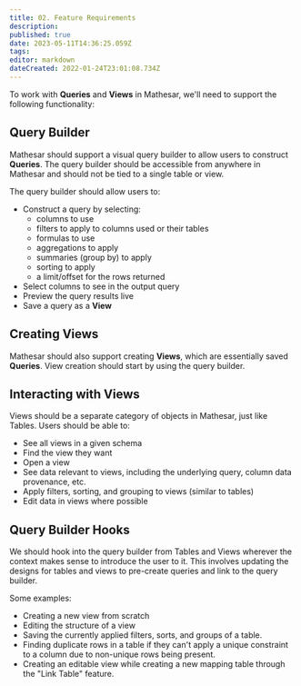 ```yaml
---
title: 02. Feature Requirements
description: 
published: true
date: 2023-05-11T14:36:25.059Z
tags: 
editor: markdown
dateCreated: 2022-01-24T23:01:08.734Z
---
```


To work with **Queries** and **Views** in Mathesar, we'll need to support the following functionality:

## Query Builder
Mathesar should support a visual query builder to allow users to construct **Queries**. The query builder should be accessible from anywhere in Mathesar and should not be tied to a single table or view.

The query builder should allow users to:
- Construct a query by selecting:
    - columns to use
    - filters to apply to columns used or their tables
    - formulas to use
    - aggregations to apply
    - summaries (group by) to apply
    - sorting to apply
    - a limit/offset for the rows returned
- Select columns to see in the output query
- Preview the query results live
- Save a query as a **View**

## Creating Views
Mathesar should also support creating **Views**, which are essentially saved **Queries**. View creation should start by using the query builder.

## Interacting with Views
Views should be a separate category of objects in Mathesar, just like Tables. Users should be able to:
- See all views in a given schema
- Find the view they want
- Open a view
- See data relevant to views, including the underlying query, column data provenance, etc.
- Apply filters, sorting, and grouping to views (similar to tables)
- Edit data in views where possible

## Query Builder Hooks
We should hook into the query builder from Tables and Views wherever the context makes sense to introduce the user to it. This involves updating the designs for tables and views to pre-create queries and link to the query builder.

Some examples:
- Creating a new view from scratch
- Editing the structure of a view
- Saving the currently applied filters, sorts, and groups of a table.
- Finding duplicate rows in a table if they can't apply a unique constraint to a column due to non-unique rows being present.
- Creating an editable view while creating a new mapping table through the "Link Table" feature.